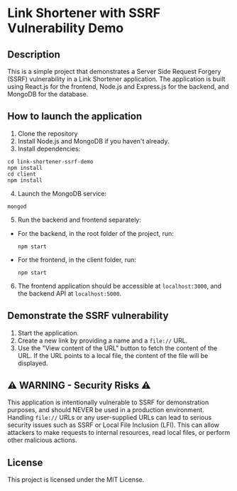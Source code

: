 # Link Shortener with SSRF Vulnerability Demo

## Description

This is a simple project that demonstrates a Server Side Request Forgery (SSRF) vulnerability in a Link Shortener application. The application is built using React.js for the frontend, Node.js and Express.js for the backend, and MongoDB for the database.

## How to launch the application

1. Clone the repository
2. Install Node.js and MongoDB if you haven't already.
3. Install dependencies:

```
cd link-shortener-ssrf-demo
npm install
cd client
npm install
```

4. Launch the MongoDB service:

```
mongod
```

5. Run the backend and frontend separately:

-   For the backend, in the root folder of the project, run:
    ```
    npm start
    ```
-   For the frontend, in the client folder, run:
    ```
    npm start
    ```

6. The frontend application should be accessible at `localhost:3000`, and the backend API at `localhost:5000`.

## Demonstrate the SSRF vulnerability

1. Start the application.
2. Create a new link by providing a name and a `file://` URL.
3. Use the "View content of the URL" button to fetch the content of the URL. If the URL points to a local file, the content of the file will be displayed.

## ⚠️ WARNING - Security Risks ⚠️

This application is intentionally vulnerable to SSRF for demonstration purposes, and should NEVER be used in a production environment. Handling `file://` URLs or any user-supplied URLs can lead to serious security issues such as SSRF or Local File Inclusion (LFI). This can allow attackers to make requests to internal resources, read local files, or perform other malicious actions.

## License

This project is licensed under the MIT License.
